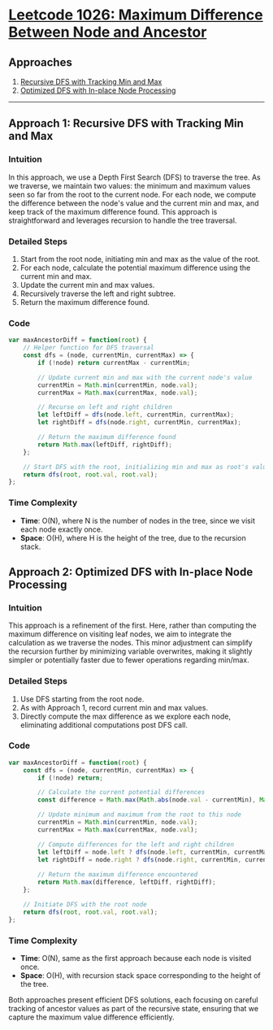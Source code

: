 # [Leetcode 1026: Maximum Difference Between Node and Ancestor](https://leetcode.com/problems/maximum-difference-between-node-and-ancestor/)

## Approaches
1. [Recursive DFS with Tracking Min and Max](#approach-1)
2. [Optimized DFS with In-place Node Processing](#approach-2)

---

## Approach 1: Recursive DFS with Tracking Min and Max

### Intuition
In this approach, we use a Depth First Search (DFS) to traverse the tree. As we traverse, we maintain two values: the minimum and maximum values seen so far from the root to the current node. For each node, we compute the difference between the node's value and the current min and max, and keep track of the maximum difference found. This approach is straightforward and leverages recursion to handle the tree traversal.

### Detailed Steps
1. Start from the root node, initiating min and max as the value of the root.
2. For each node, calculate the potential maximum difference using the current min and max.
3. Update the current min and max values.
4. Recursively traverse the left and right subtree.
5. Return the maximum difference found.

### Code
```javascript
var maxAncestorDiff = function(root) {
    // Helper function for DFS traversal
    const dfs = (node, currentMin, currentMax) => {
        if (!node) return currentMax - currentMin;

        // Update current min and max with the current node's value
        currentMin = Math.min(currentMin, node.val);
        currentMax = Math.max(currentMax, node.val);

        // Recurse on left and right children
        let leftDiff = dfs(node.left, currentMin, currentMax);
        let rightDiff = dfs(node.right, currentMin, currentMax);

        // Return the maximum difference found
        return Math.max(leftDiff, rightDiff);
    };

    // Start DFS with the root, initializing min and max as root's value
    return dfs(root, root.val, root.val);
};
```

### Time Complexity
- **Time**: O(N), where N is the number of nodes in the tree, since we visit each node exactly once.
- **Space**: O(H), where H is the height of the tree, due to the recursion stack.

## Approach 2: Optimized DFS with In-place Node Processing

### Intuition
This approach is a refinement of the first. Here, rather than computing the maximum difference on visiting leaf nodes, we aim to integrate the calculation as we traverse the nodes. This minor adjustment can simplify the recursion further by minimizing variable overwrites, making it slightly simpler or potentially faster due to fewer operations regarding min/max.

### Detailed Steps
1. Use DFS starting from the root node.
2. As with Approach 1, record current min and max values.
3. Directly compute the max difference as we explore each node, eliminating additional computations post DFS call.

### Code
```javascript
var maxAncestorDiff = function(root) {
    const dfs = (node, currentMin, currentMax) => {
        if (!node) return;

        // Calculate the current potential differences
        const difference = Math.max(Math.abs(node.val - currentMin), Math.abs(node.val - currentMax));

        // Update minimum and maximum from the root to this node
        currentMin = Math.min(currentMin, node.val);
        currentMax = Math.max(currentMax, node.val);

        // Compute differences for the left and right children
        let leftDiff = node.left ? dfs(node.left, currentMin, currentMax) : 0;
        let rightDiff = node.right ? dfs(node.right, currentMin, currentMax) : 0;
        
        // Return the maximum difference encountered
        return Math.max(difference, leftDiff, rightDiff);
    };

    // Initiate DFS with the root node
    return dfs(root, root.val, root.val);
};
```

### Time Complexity
- **Time**: O(N), same as the first approach because each node is visited once.
- **Space**: O(H), with recursion stack space corresponding to the height of the tree.

Both approaches present efficient DFS solutions, each focusing on careful tracking of ancestor values as part of the recursive state, ensuring that we capture the maximum value difference efficiently.

